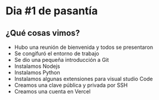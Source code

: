 
<!---->

# Dia #1 de pasantía

## ¿Qué cosas vimos?

* Hubo una reunión de bienvenida y todos se presentaron
* Se congifuró el entorno de trabajo  
* Se dio una pequeña introducción a Git
* Instalamos Nodejs 
* Instalamos Python
* Instalamos algunas extensiones para visual studio Code
* Creamos una clave pública y privada por SSH 
* Creamos una cuenta en Vercel 




